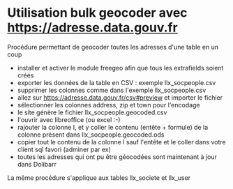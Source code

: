 # Utilisation bulk geocoder avec https://adresse.data.gouv.fr

Procédure permettant de geocoder toutes les adresses d'une table en un coup

- installer et activer le module freegeo afin que tous les extrafields soient créés
- exporter les données de la table en CSV : exemple llx_socpeople.csv
- supprimer les colonnes comme dans l'exemple llx_socpeople.csv
- allez sur https://adresse.data.gouv.fr/csv#preview et importer le fichier
- sélectionner les colonnes address, zip et town pour l'encodage
- le site génère le fichier llx_socpeople.geocoded.csv
- l'ouvrir avec libreoffice (ou excel :-\) 
- rajouter la colonne I, et y coller le contenu (entête + formule) de la colonne présent dans llx_socpeople.geocoded.ods
- copier tout le contenu de la colonne I sauf l'entête et le coller dans votre client sql favori (adminer par ex)
- toutes les adresses qui ont pu être géocodées sont maintenant à jour dans Dolibarr

La même procédure s'applique aux tables llx_societe et llx_user